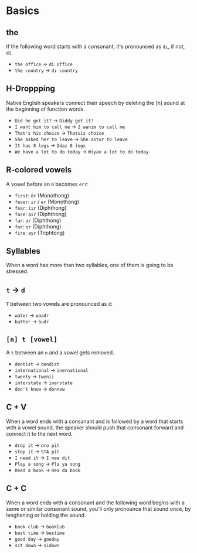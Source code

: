 # Basics

## the

If the following word starts with a consonant, it's pronounced as `dı`, if not, `di`. 

* `the office` -> `di office`
* `the country` -> `dı country`

## H-Droppping

Native English speakers connect their speech by deleting the [h] sound at the beginning of function words.

* `Did he get it?` -> `Diddy get it?`
* `I want him to call me` -> `I wanim to call me`
* `That's his choice` -> `Thatsiz choice`
* `She asked her to leave` -> `She astur to leave`
* `It has 8 legs` -> `Idaz 8 legs`
* `We have a lot to do today` -> `Wiyav a lot to do today`

## R-colored vowels

A vowel before an `R` becomes `err`:

* `first`: `ör` (Monothong)
* `fever`: `ır` / `er` (Monothong)
* `fear`: `iır` (Diphthong)
* `fare`: `air` (Diphthong)
* `far`: `ar` (Diphthong)
* `for`: `or` (Diphthong)
* `fire`: `ayr` (Triphtong)

## Syllables

When a word has more than two syllables, one of them is going to be stressed. 

## `t` -> `d`

`T` between two vowels are pronounced as `d`:

* `water` -> `waadr`
* `butter` -> `budr`

## `[n] t [vowel]`

A `t` between an `n` and a vowel gets removed.

* `dentist` -> `dendist` 
* `international` -> `inernational`
* `twenty` -> `twenii`
* `interstate` -> `inerstate`
* `don't know` -> `donnow`


## C + V

When a word ends with a consanant and is followed by a word that starts with a vowel sound, the speaker should push that consonant forward and connect it to the next word. 

* `drop it` -> `dro pit`
* `stop it` -> `STA pit`
* `I need it` -> `I nee dit` 
* `Play a song` -> `Pla ya song`
* `Read a book` -> `Rea da book`

## C + C

When a word ends with a consonant and the following word begins with a same or similar consonant sound, you'll only pronounce that sound once, by lenghening or holding the sound.

* `book club` -> `booklub`
* `best time` -> `bestime`
* `good day` -> `gooday`
* `sit down` -> `sidown`
